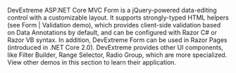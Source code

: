 DevExtreme ASP.NET Core MVC Form is a jQuery-powered data-editing control with a customizable layout. It supports strongly-typed HTML helpers (see Form | Validation demo), which provides client-side validation based on Data Annotations by default, and can be configured with Razor C\# or Razor VB syntax. In addition, DevExtreme Form can be used in Razor Pages (introduced in .NET Core 2.0). DevExtreme provides other UI components, like Filter Builder, Range Selector, Radio Group, which are more specialized. View other demos in this section to learn their application.